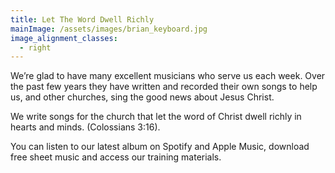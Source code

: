 ```yaml
---
title: Let The Word Dwell Richly
mainImage: /assets/images/brian_keyboard.jpg
image_alignment_classes:
  - right
---
```

We’re glad to have many excellent musicians who serve us each week. Over the past few years they have written and recorded their own songs to help us, and other churches, sing the good news about Jesus Christ.

We write songs for the church that let the word of Christ dwell richly in hearts and minds. (Colossians 3:16).

You can listen to our latest album on Spotify and Apple Music, download free sheet music and access our training materials.
